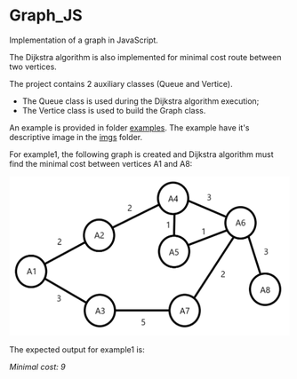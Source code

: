 # Graph_JS

Implementation of a graph in JavaScript.

The Dijkstra algorithm is also implemented for minimal cost route between two vertices.

The project contains 2 auxiliary classes (Queue and Vertice).

- The Queue class is used during the Dijkstra algorithm execution;
- The Vertice class is used to build the Graph class.

An example is provided in folder [examples](./examples). The example have it's descriptive image in the [imgs](./imgs) folder.

For example1, the following graph is created and Dijkstra algorithm must find the minimal cost between vertices A1 and A8:

![Image1](./imgs/example1.png)

The expected output for example1 is:

_Minimal cost: 9_

